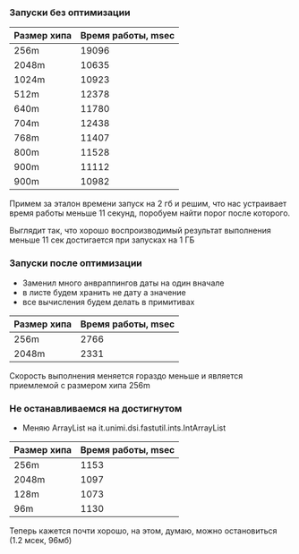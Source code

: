 ### Запуски без оптимизации

| Размер хипа | Время работы, msec |
| --- | --- |
|256m| 19096 |
| 2048m | 10635 |
| 1024m | 10923 |
| 512m | 12378 |
| 640m | 11780 |
| 704m | 12438 |
| 768m | 11407 |
| 800m | 11528 |
| 900m | 11112 |
| 900m | 10982 |

Примем за эталон времени запуск на 2 гб и решим, что нас устраивает время работы меньше 11 секунд,
поробуем найти порог после которого. 

Выглядит так, что хорошо воспроизводимый результат выполнения меньше 11 сек достигается при запусках на 1 ГБ

### Запуски после оптимизации

+ Заменил много анвраппингов даты на один вначале
+ в листе будем хранить не дату а значение
+ все вычисления будем делать в примитивах

| Размер хипа | Время работы, msec |
| --- | --- |
|256m| 2766 |
| 2048m | 2331 |

Скорость выполнения меняется гораздо меньше и является приемлемой с размером хипа 256m

### Не останавливаемся на достигнутом

+ Меняю ArrayList на it.unimi.dsi.fastutil.ints.IntArrayList

| Размер хипа | Время работы, msec |
| --- | --- |
|256m| 1153 |
| 2048m | 1097 |
| 128m | 1073 |
| 96m | 1130 |

Теперь кажется почти хорошо, на этом, думаю, можно остановиться (1.2 мсек, 96мб)
